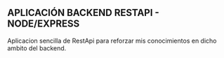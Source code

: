 ## APLICACIÓN BACKEND RESTAPI - NODE/EXPRESS

Aplicacion sencilla de RestApi para reforzar mis conocimientos en dicho ambito del backend.




